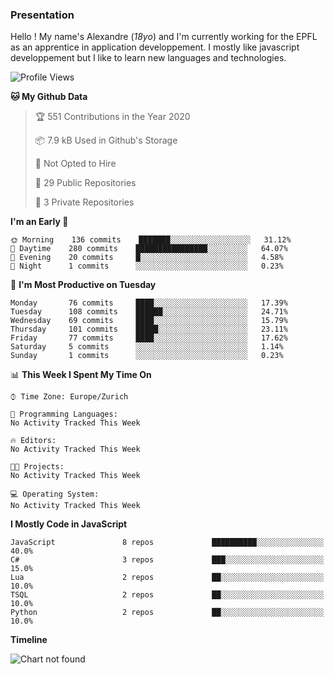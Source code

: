 ### Presentation

Hello ! My name's Alexandre (_18yo_) and I'm currently working for the EPFL as an apprentice in application developpement. I mostly like javascript developpement but I like to learn new languages and technologies.

<!--START_SECTION:waka-->
![Profile Views](http://img.shields.io/badge/Profile%20Views-1-blue)

**🐱 My Github Data** 

> 🏆 551 Contributions in the Year 2020
 > 
> 📦 7.9 kB Used in Github's Storage 
 > 
> 🚫 Not Opted to Hire
 > 
> 📜 29 Public Repositories 
 > 
> 🔑 3 Private Repositories  
 > 
**I'm an Early 🐤** 

```text
🌞 Morning    136 commits    ███████░░░░░░░░░░░░░░░░░░   31.12% 
🌆 Daytime    280 commits    ████████████████░░░░░░░░░   64.07% 
🌃 Evening    20 commits     █░░░░░░░░░░░░░░░░░░░░░░░░   4.58% 
🌙 Night      1 commits      ░░░░░░░░░░░░░░░░░░░░░░░░░   0.23%

```
📅 **I'm Most Productive on Tuesday** 

```text
Monday       76 commits     ████░░░░░░░░░░░░░░░░░░░░░   17.39% 
Tuesday      108 commits    ██████░░░░░░░░░░░░░░░░░░░   24.71% 
Wednesday    69 commits     ████░░░░░░░░░░░░░░░░░░░░░   15.79% 
Thursday     101 commits    █████░░░░░░░░░░░░░░░░░░░░   23.11% 
Friday       77 commits     ████░░░░░░░░░░░░░░░░░░░░░   17.62% 
Saturday     5 commits      ░░░░░░░░░░░░░░░░░░░░░░░░░   1.14% 
Sunday       1 commits      ░░░░░░░░░░░░░░░░░░░░░░░░░   0.23%

```


📊 **This Week I Spent My Time On** 

```text
⌚︎ Time Zone: Europe/Zurich

💬 Programming Languages: 
No Activity Tracked This Week

🔥 Editors: 
No Activity Tracked This Week

🐱‍💻 Projects: 
No Activity Tracked This Week

💻 Operating System: 
No Activity Tracked This Week

```

**I Mostly Code in JavaScript** 

```text
JavaScript               8 repos             ██████████░░░░░░░░░░░░░░░   40.0% 
C#                       3 repos             ███░░░░░░░░░░░░░░░░░░░░░░   15.0% 
Lua                      2 repos             ██░░░░░░░░░░░░░░░░░░░░░░░   10.0% 
TSQL                     2 repos             ██░░░░░░░░░░░░░░░░░░░░░░░   10.0% 
Python                   2 repos             ██░░░░░░░░░░░░░░░░░░░░░░░   10.0%

```


**Timeline**

![Chart not found](https://raw.githubusercontent.com/TacticsCH/TacticsCH/master/charts/bar_graph.png) 


<!--END_SECTION:waka-->
